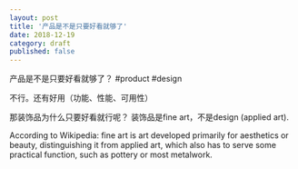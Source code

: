 ```yaml
---
layout: post
title: '产品是不是只要好看就够了'
date: 2018-12-19
category: draft
published: false
---
```


产品是不是只要好看就够了？
#product #design

不行。还有好用（功能、性能、可用性）

那装饰品为什么只要好看就行呢？
装饰品是fine art，不是design (applied art).

According to Wikipedia:
fine art is art developed primarily for aesthetics or beauty, distinguishing it from applied art, which also has to serve some practical function, such as pottery or most metalwork.


